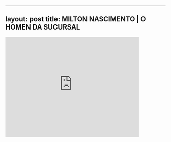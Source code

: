 

---
layout: post
title: MILTON NASCIMENTO | O HOMEN DA SUCURSAL
---


<div class="output"><iframe width="420" height="315" src="http://www.youtube.com/embed/jO5ySnwHPHU" frameborder="0" allowfullscreen></iframe></div>

